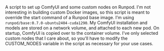 A script to set up ComfyUI and some custom nodes on Runpod. I'm not interesting in building custom Docker images, so this script is meant to override the start command of a Runpod base image. I'm using `runpod/base:0.7.0-ubuntu2404-cuda1290`. My ComfyUI installation and models are stored on a network volume, and attached to each new pod. On startup, ComfyUI is copied over to the container volume. I've only selected custom nodes that I care about, so you'll have to modify the CUSTOM_NODES variable in the script as necessary for your use cases.
